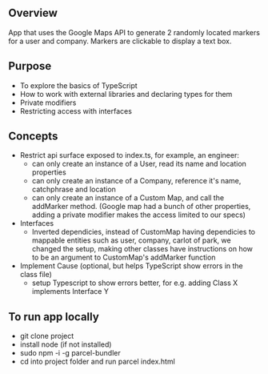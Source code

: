 ## Overview
App that uses the Google Maps API to generate 2 randomly located markers for a user and company. Markers are clickable to display a text box.

## Purpose
- To explore the basics of TypeScript
- How to work with external libraries and declaring types for them
- Private modifiers
- Restricting access with interfaces

## Concepts
- Restrict api surface exposed to index.ts, 
  for example, an engineer: 
  - can only create an instance of a User, read its name and location properties
  - can only create an instance of a Company, reference it's name, catchphrase and location
  - can only create an instance of a Custom Map, and call the addMarker method.
  (Google map had a bunch of other properties, adding a private modifier makes the access limited to our specs)
- Interfaces 
  - Inverted dependicies, instead of CustomMap having dependicies to mappable entities such as user, company, carlot of park, we changed the setup, making other classes have instructions on how to be an argument to CustomMap's addMarker function
- Implement Cause (optional, but helps TypeScript show errors in the class file) 
  - setup Typescript to show errors better, for e.g. adding Class X implements Interface Y 

## To run app locally
- git clone project
- install node (if not installed)
- sudo npm -i -g parcel-bundler 
- cd into project folder and run parcel index.html